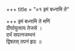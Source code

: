 +++
title = "०१ इमं बध्नामि ते"

+++
इमं बध्नामि ते मणिं  
दीर्घायुत्वाय तेजसे ।  
दर्भं सपत्नजम्भनं  
द्विषतस् तपनं हृदः ॥